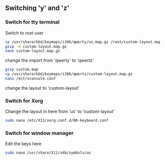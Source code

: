 ## Switching 'y' and 'z'
### Switch for tty terminal
Switch to root user
```sh
cp /usr/share/kbd/keymaps/i386/qwerty/us.map.gz /root/custom-layout.map.gz
gzip -d custom-layout.map.gz
nano custom-layout.map.gz
```
change the import from 'qwerty' to 'qwertz'
```sh
gzip custom.map
cp /usr/share/kbd/keymaps/i386/qwertz/custom-layout.map.gz
nano /ect/vconsole.conf
```
change the layout to 'custom-layout'

### Switch for Xorg
Change the layout in here from 'us' to 'custom-layout'
```sh
sudo nano /etc/X11/xorg.conf.d/00-keyboard.conf
```

### Switch for window manager
Edit the keys here
```sh
sudo nano /usr/share/X11/xkb/symbols/us
```
